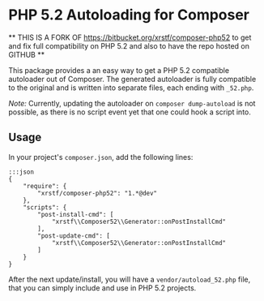 PHP 5.2 Autoloading for Composer
================================

** THIS IS A FORK OF https://bitbucket.org/xrstf/composer-php52 to get and fix full compatibility on PHP 5.2 and also
to have the repo hosted on GITHUB **

This package provides a an easy way to get a PHP 5.2 compatible autoloader out of Composer. The generated autoloader is fully compatible to the original and is written into separate files, each ending with `_52.php`.

*Note:* Currently, updating the autoloader on `composer dump-autoload` is not possible, as there is no script event yet that one could hook a script into.

Usage
-----

In your project's `composer.json`, add the following lines:

    :::json
    {
        "require": {
            "xrstf/composer-php52": "1.*@dev"
        },
        "scripts": {
            "post-install-cmd": [
                "xrstf\\Composer52\\Generator::onPostInstallCmd"
            ],
            "post-update-cmd": [
                "xrstf\\Composer52\\Generator::onPostInstallCmd"
            ]
        }
    }

After the next update/install, you will have a `vendor/autoload_52.php` file, that you can simply include and use in PHP 5.2 projects.
